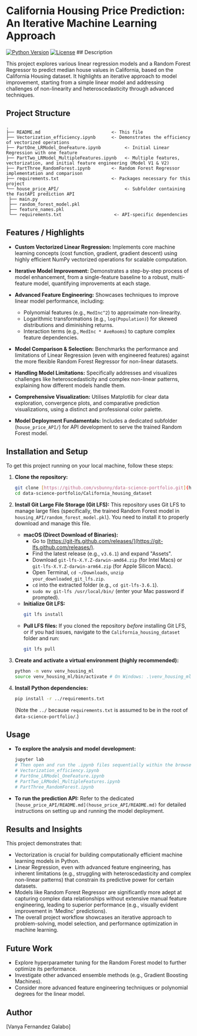 # California Housing Price Prediction: An Iterative Machine Learning Approach

[![Python Version](https://img.shields.io/badge/Python-3.x-blue?style=flat-square&logo=python)](https://www.python.org/)
[![License](https://img.shields.io/badge/License-MIT-green?style=flat-square)](../../LICENSE) ## Description

This project explores various linear regression models and a Random Forest Regressor to predict median house values in California, based on the California Housing dataset. It highlights an iterative approach to model improvement, starting from a simple linear model and addressing challenges of non-linearity and heteroscedasticity through advanced techniques.

## Project Structure
```
.
├── README.md                           <- This file
├── Vectorization_efficiency.ipynb      <- Demonstrates the efficiency of vectorized operations
├── PartOne_LRModel_OneFeature.ipynb         <- Initial Linear Regression with one feature
├── PartTwo_LRModel_MultipleFeatures.ipynb   <- Multiple features, vectorization, and initial feature engineering (Model V1 & V2)
├── PartThree_RandomForest.ipynb        <- Random Forest Regressor implementation and comparison
├── requirements.txt                    <- Packages necessary for this project
└── house_price_API/                         <- Subfolder containing the FastAPI prediction API
 ├── main.py
 ├── random_forest_model.pkl
 ├── feature_names.pkl
 └── requirements.txt                    <- API-specific dependencies
```
 
## Features / Highlights

* **Custom Vectorized Linear Regression:** Implements core machine learning concepts (cost function, gradient, gradient descent) using highly efficient NumPy vectorized operations for scalable computation.
* **Iterative Model Improvement:** Demonstrates a step-by-step process of model enhancement, from a single-feature baseline to a robust, multi-feature model, quantifying improvements at each stage.
* **Advanced Feature Engineering:** Showcases techniques to improve linear model performance, including:

    * Polynomial features (e.g., `MedInc^2`) to approximate non-linearity.
    * Logarithmic transformations (e.g., `log(Population)`) for skewed distributions and diminishing returns.
    * Interaction terms (e.g., `MedInc * AveRooms`) to capture complex feature dependencies.
    
* **Model Comparison & Selection:** Benchmarks the performance and limitations of Linear Regression (even with engineered features) against the more flexible Random Forest Regressor for non-linear datasets.
* **Handling Model Limitations:** Specifically addresses and visualizes challenges like heteroscedasticity and complex non-linear patterns, explaining how different models handle them.
* **Comprehensive Visualization:** Utilises Matplotlib for clear data exploration, convergence plots, and comparative prediction visualizations, using a distinct and professional color palette.
* **Model Deployment Fundamentals:** Includes a dedicated subfolder (`house_price_API/`) for API development to serve the trained Random Forest model.

## Installation and Setup

To get this project running on your local machine, follow these steps:

1.  **Clone the repository:**
    ```bash
    git clone [https://github.com/vsbunny/data-science-portfolio.git](https://github.com/vsbunny/data-science-portfolio.git)
    cd data-science-portfolio/California_housing_dataset
    ```

2.  **Install Git Large File Storage (Git LFS):**
    This repository uses Git LFS to manage large files (specifically, the trained Random Forest model in `housing_API/random_forest_model.pkl`). You need to install it to properly download and manage this file.
    * **macOS (Direct Download of Binaries):**
        * Go to [https://git-lfs.github.com/releases/](https://git-lfs.github.com/releases/).
        * Find the latest release (e.g., `v3.6.1`) and expand "Assets".
        * Download `git-lfs-X.Y.Z-darwin-amd64.zip` (for Intel Macs) or `git-lfs-X.Y.Z-darwin-arm64.zip` (for Apple Silicon Macs).
        * Open Terminal, `cd ~/Downloads`, `unzip your_downloaded_git_lfs.zip`.
        * `cd` into the extracted folder (e.g., `cd git-lfs-3.6.1`).
        * `sudo mv git-lfs /usr/local/bin/` (enter your Mac password if prompted).
    * **Initialize Git LFS:**
        ```bash
        git lfs install
        ```
    * **Pull LFS files:** If you cloned the repository *before* installing Git LFS, or if you had issues, navigate to the `California_housing_dataset` folder and run:
        ```bash
        git lfs pull
        ```

3.  **Create and activate a virtual environment (highly recommended):**
    ```bash
    python -m venv venv_housing_ml
    source venv_housing_ml/bin/activate # On Windows: .\venv_housing_ml\Scripts\activate
    ```

4.  **Install Python dependencies:**
    ```bash
    pip install -r ../requirements.txt
    ```
    (Note the `../` because `requirements.txt` is assumed to be in the root of `data-science-portfolio/`.)

## Usage

* **To explore the analysis and model development:**
    ```bash
    jupyter lab
    # Then open and run the .ipynb files sequentially within the browser:
    # Vectorization_efficiency.ipynb
    # PartOne_LRModel_OneFeature.ipynb
    # PartTwo_LRModel_MultipleFeatures.ipynb
    # PartThree_RandomForest.ipynb
    ```
* **To run the prediction API:**
    Refer to the dedicated `[house_price_API/README.md](house_price_API/README.md)` for detailed instructions on setting up and running the model deployment.

## Results and Insights

This project demonstrates that:

* Vectorization is crucial for building computationally efficient machine learning models in Python.
* Linear Regression, even with advanced feature engineering, has inherent limitations (e.g., struggling with heteroscedasticity and complex non-linear patterns) that constrain its predictive power for certain datasets.
* Models like Random Forest Regressor are significantly more adept at capturing complex data relationships without extensive manual feature engineering, leading to superior performance (e.g., visually evident improvement in 'MedInc' predictions).
* The overall project workflow showcases an iterative approach to problem-solving, model selection, and performance optimization in machine learning.

## Future Work

* Explore hyperparameter tuning for the Random Forest model to further optimize its performance.
* Investigate other advanced ensemble methods (e.g., Gradient Boosting Machines).
* Consider more advanced feature engineering techniques or polynomial degrees for the linear model.

## Author

[Vanya Fernandez Galabo]